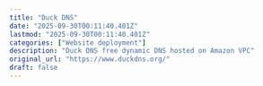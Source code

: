 ```yaml
---
title: "Duck DNS"
date: "2025-09-30T00:11:40.401Z"
lastmod: "2025-09-30T00:11:40.401Z"
categories: ["Website deployment"]
description: "Duck DNS free dynamic DNS hosted on Amazon VPC"
original_url: "https://www.duckdns.org/"
draft: false
---
```

